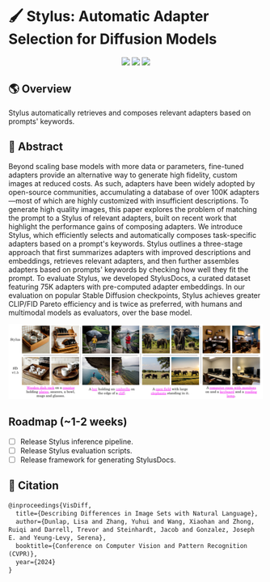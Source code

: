 # 🖌️ Stylus: Automatic Adapter Selection for Diffusion Models

<p align="center">
  <a href="https://michaelzhiluo.github.io/stylus/"><img src="https://img.shields.io/badge/🌐-Website-red" height="25"></a>
  <a href=""><img src="https://img.shields.io/badge/📝-Paper-blue" height="25"></a>
  <a href="https://drive.google.com/file/d/1iMYQWHraC1JT78-MYOapvGNIuLoTMO-x/view?usp=sharing" ><img src="https://img.shields.io/badge/💡-StylusDocs-green" height="25"></a>
</p>

## 🌎 Overview

Stylus automatically retrieves and composes relevant adapters based on prompts' keywords.


## 🔮 Abstract

Beyond scaling base models with more data or parameters, fine-tuned adapters provide an alternative way to generate high fidelity, custom images at reduced costs. As such, adapters have been widely adopted by open-source communities, accumulating a database of over 100K adapters—most of which are highly customized with insufficient descriptions. To generate high quality images, this paper explores the problem of matching the prompt to a Stylus of relevant adapters, built on recent work that highlight the performance gains of composing adapters. We introduce Stylus, which efficiently selects and automatically composes task-specific adapters based on a prompt's keywords. Stylus outlines a three-stage approach that first summarizes adapters with improved descriptions and embeddings, retrieves relevant adapters, and then further assembles adapters based on prompts' keywords by checking how well they fit the prompt. To evaluate Stylus, we developed StylusDocs, a curated dataset featuring 75K adapters with pre-computed adapter embeddings. In our evaluation on popular Stable Diffusion checkpoints, Stylus achieves greater CLIP/FID Pareto efficiency and is twice as preferred, with humans and multimodal models as evaluators, over the base model.

<img src="./docs/static/images/intro.jpg"></img>

## Roadmap (~1-2 weeks)

- [ ] Release Stylus inference pipeline.
- [ ] Release Stylus evaluation scripts.
- [ ] Release framework for generating StylusDocs.

## 🎯 Citation

```
@inproceedings{VisDiff,
  title={Describing Differences in Image Sets with Natural Language},
  author={Dunlap, Lisa and Zhang, Yuhui and Wang, Xiaohan and Zhong, Ruiqi and Darrell, Trevor and Steinhardt, Jacob and Gonzalez, Joseph E. and Yeung-Levy, Serena},
  booktitle={Conference on Computer Vision and Pattern Recognition (CVPR)},
  year={2024}
}
```


